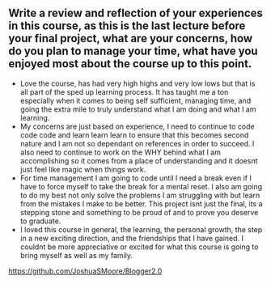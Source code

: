 ## Write a review and reflection of your experiences in this course, as this is the last lecture before your final project, what are your concerns, how do you plan to manage your time, what have you enjoyed most about the course up to this point.
* Love the course, has had very high highs and very low lows but that is all part of the sped up learning process. It has taught me a ton especially when it comes to being self sufficient, managing time, and going the extra mile to truly understand what I am doing and what I am learning.
* My concerns are just based on experience, I need to continue to code code code and learn learn learn to ensure that this becomes second nature and I am not so dependant on references in order to succeed. I also need to continue to work on the WHY behind what I am accomplishing so it comes from a place of understanding and it doesnt just feel like magic when things work.
* For time management I am going to code until I need a break even if I have to force myself to take the break for a mental reset. I also am going to do my best not only solve the problems I am struggling with but learn from the mistakes I make to be better. This project isnt just the final, its a stepping stone and something to be proud of and to prove you deserve to graduate. 
* I loved this course in general, the learning, the personal growth, the step in a new exciting direction, and the friendships that I have gained. I couldnt be more appreciative or excited for what this course is going to bring myself as well as my family.

https://github.com/JoshuaSMoore/Blogger2.0